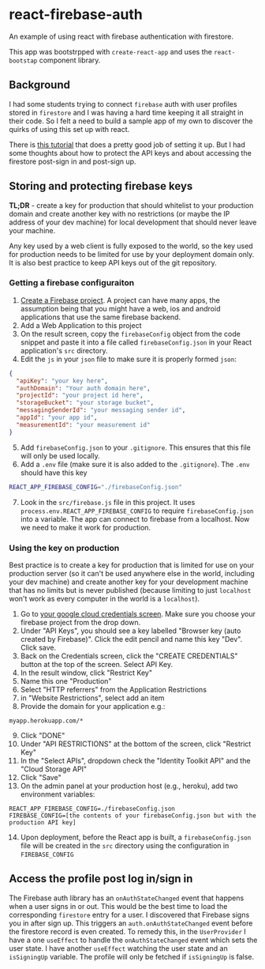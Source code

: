 # react-firebase-auth

An example of using react with firebase authentication with firestore.

This app was bootstrpped with `create-react-app` and uses the `react-bootstap` component library.

## Background

I had some students trying to connect `firebase` auth with user profiles stored in `firestore` and I was having a hard time keeping it all straight in their code. So I felt a need to build a sample app of my own to discover the quirks of using this set up with react.

There is [this tutorial](https://blog.logrocket.com/user-authentication-firebase-react-apps/) that does a pretty good job of setting it up. But I had some thoughts about how to protect the API keys and about accessing the firestore post-sign in and post-sign up.

## Storing and protecting firebase keys

**TL;DR** - create a key for production that should whitelist to your production domain and create another key with no restrictions (or maybe the IP address of your dev machine) for local development that should never leave your machine.

Any key used by a web client is fully exposed to the world, so the key used for production needs to be limited for use by your deployment domain only. It is also best practice to keep API keys out of the git repository.

### Getting a firebase configuraiton
1. [Create a Firebase project](https://console.firebase.google.com/). A project can have many apps, the assumption being that you might have a web, ios and android applications that use the same firebase backend.
2. Add a Web Application to this project
3. On the result screen, copy the `firebaseConfig` object from the code snippet and paste it into a file called `firebaseConfig.json` in your React application's `src` directory.
4. Edit the `js` in your `json` file to make sure it is properly formed `json`:

```json
{
  "apiKey": "your key here",
  "authDomain": "Your auth domain here",
  "projectId": "your project id here",
  "storageBucket": "your storage bucket",
  "messagingSenderId": "your messaging sender id",
  "appId": "your app id",
  "measurementId": "your measurement id"
}
```

5. Add `firebaseConfig.json` to your `.gitignore`. This ensures that this file will only be used locally.
6. Add a `.env` file (make sure it is also added to the `.gitignore`). The `.env` should have this key

```sh
REACT_APP_FIREBASE_CONFIG="./firebaseConfig.json"
```

7. Look in the `src/firebase.js` file in this project. It uses `process.env.REACT_APP_FIREBASE_CONFIG` to require `firebaseConfig.json` into a variable. The app can connect to firebase from a localhost. Now we need to make it work for production.

### Using the key on production

Best practice is to create a key for production that is limited for use on your production server (so it can't be used anywhere else in the world, including your dev machine) and create another key for your development machine that has no limits but is never published (because limiting to just `localhost` won't work as every computer in the world is a `localhost`).

1. Go to [your google cloud credentials screen](https://console.cloud.google.com/apis/credentials). Make sure you choose your firebase project from the drop down.
2. Under "API Keys", you should see a key labelled "Browser key (auto created by Firebase)". Click the edit pencil and name this key "Dev". Click save.
3. Back on the Credentials screen, click the "CREATE CREDENTIALS" button at the top of the screen. Select API Key.
4. In the result window, click "Restrict Key"
5. Name this one "Production"
6. Select "HTTP referrers" from the Application Restrictions
7. in "Website Restrictions", select add an item
8. Provide the domain for your application e.g.:

```
myapp.herokuapp.com/*
```

9. Click "DONE"
10. Under "API RESTRICTIONS" at the bottom of the screen, click "Restrict Key"
11. In the "Select APIs", dropdown check the "Identity Toolkit API" and the "Cloud Storage API"
12. Click "Save"
13. On the admin panel at your production host (e.g., heroku), add two environment variables:

```
REACT_APP_FIREBASE_CONFIG=./firebaseConfig.json
FIREBASE_CONFIG=[the contents of your firebaseConfig.json but with the production API key]
```

14. Upon deployment, before the React app is built, a `firebaseConfig.json` file will be created in the `src` directory using the configuration in `FIREBASE_CONFIG`

## Access the profile post log in/sign in

The Firebase auth library has an `onAuthStateChanged` event that happens when a user signs in or out. This would be the best time to load the corresponding `firestore` entry for a user. I discovered that Firebase signs you in after sign up. This triggers an `auth.onAuthStateChanged` event before the firestore record is even created. To remedy this, in the `UserProvider` I have a one `useEffect` to handle the `onAuthStateChanged` event which sets the user state. I have another `useEffect` watching the user state and an `isSigningUp` variable. The profile will only be fetched if `isSigningUp` is false.
